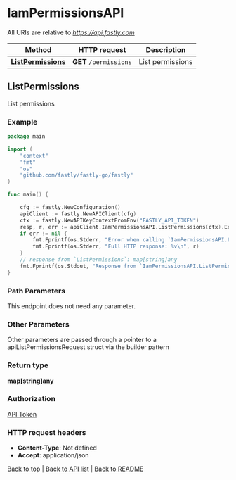 # IamPermissionsAPI

All URIs are relative to *https://api.fastly.com*

Method | HTTP request | Description
------------- | ------------- | -------------
[**ListPermissions**](IamPermissionsAPI.md#ListPermissions) | **GET** `/permissions` | List permissions



## ListPermissions

List permissions



### Example

```go
package main

import (
    "context"
    "fmt"
    "os"
    "github.com/fastly/fastly-go/fastly"
)

func main() {

    cfg := fastly.NewConfiguration()
    apiClient := fastly.NewAPIClient(cfg)
    ctx := fastly.NewAPIKeyContextFromEnv("FASTLY_API_TOKEN")
    resp, r, err := apiClient.IamPermissionsAPI.ListPermissions(ctx).Execute()
    if err != nil {
        fmt.Fprintf(os.Stderr, "Error when calling `IamPermissionsAPI.ListPermissions`: %v\n", err)
        fmt.Fprintf(os.Stderr, "Full HTTP response: %v\n", r)
    }
    // response from `ListPermissions`: map[string]any
    fmt.Fprintf(os.Stdout, "Response from `IamPermissionsAPI.ListPermissions`: %v\n", resp)
}
```

### Path Parameters

This endpoint does not need any parameter.

### Other Parameters

Other parameters are passed through a pointer to a apiListPermissionsRequest struct via the builder pattern



### Return type

**map[string]any**

### Authorization

[API Token](https://developer.fastly.com/reference/api/#authentication)

### HTTP request headers

- **Content-Type**: Not defined
- **Accept**: application/json

[Back to top](#) | [Back to API list](../README.md#documentation-for-api-endpoints) | [Back to README](../README.md)
